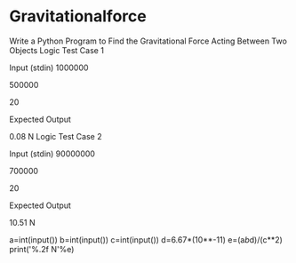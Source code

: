 # Gravitationalforce
Write a Python Program to Find the Gravitational Force Acting Between Two Objects
Logic Test Case 1

Input (stdin)
1000000

500000

20

Expected Output

0.08 N
Logic Test Case 2

Input (stdin)
90000000

700000

20

Expected Output

10.51 N



a=int(input())
b=int(input())
c=int(input())
d=6.67*(10**-11)
e=(a*b*d)/(c**2)
print('%.2f N'%e)

